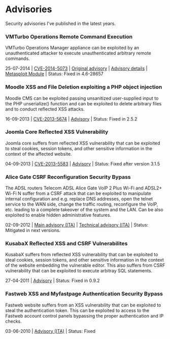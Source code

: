 Advisories
==========

Security advisories I've published in the latest years.


### VMTurbo Operations Remote Command Execution

VMTurbo Operations Manager appliance can be exploited by an unauthenticated attacker to execute unauthenticated arbitrary remote commands.

25-07-2014 | [CVE-2014-5073](http://www.cve.mitre.org/cgi-bin/cvename.cgi?name=CVE-2014-5073) | [Original advisory](https://github.com/epinna/advisories/blob/master/CVE-2014-5073/secunia_advisory.txt) | [Advisory details](http://disse.cting.org/2014/07/30/vmturbo-operation-manager-remote-command-execution/) | [Metasploit Module](https://github.com/epinna/advisories/blob/master/CVE-2014-5073/vmturbo_vmtadmin_exec_noauth.rb) | Status: Fixed in 4.6-28657

### Moodle XSS and File Deletion exploiting a PHP object injection

Moodle CMS can be exploited passing unsanitized user-supplied input to the PHP unserialize() function and can be exploited to delete arbitrary files and to conduct reflected XSS attacks.

16-09-2013 | [CVE-2013-5674](http://www.cve.mitre.org/cgi-bin/cvename.cgi?name=CVE-2013-5674) | [Advisory](https://github.com/epinna/advisories/blob/master/CVE-2013-5674/2013-09-16-moodle-2_5_0_1-badges-external-object-injection.markdown) | Status: Fixed in 2.5.2

### Joomla Core Reflected XSS Vulnerability

Joomla core suffers from reflected XSS vulnerability that can be exploited to steal cookies, session tokens, and other sensitive information in the context of the affected website.

04-09-2013 | [CVE-2013-5583](http://www.cve.mitre.org/cgi-bin/cvename.cgi?name=CVE-2013-5583) | [Advisory](https://github.com/epinna/advisories/blob/master/CVE-2013-5583/2013-08-05-joomla-core-3_1_5_reflected-xss-vulnerability.markdown) | Status: Fixed after version 3.1.5

### Alice Gate CSRF Reconfiguration Security Bypass

The ADSL routers Telecom ADSL Alice Gate VoIP 2 Plus Wi-Fi and ADSL2+ Wi-Fi N suffer from a CSRF attack that can be exploited to manipulate internal configuration and e.g. replace DNS addresses, open the telnet service to the WAN side, change the traffic routing, reconfigure the VoIP, etc. leading to a complete takeover of the system and the LAN. Can be also exploited to enable hidden administrative features.

02-09-2012 | [Main advisory (ITA)](https://github.com/epinna/advisories/blob/master/alice_gate_CSRF/alice_gate_csrf_ITA.markdown) | [Technical advisory (ITA)](https://github.com/epinna/advisories/blob/master/alice_gate_CSRF/alice_gate_csrf_details_ITA.markdown) | Status: Mitigated in next versions.


### KusabaX Reflected XSS and CSRF Vulnerabilites 

KusabaX suffers from reflected XSS vulnerability that can be exploited to steal cookies, session tokens, and other sensitive information in the context of the website embedding the vulnerable editor. This also suffers from CSRF vulnerability that can be exploited to execute arbitray SQL statements. 

27-04-2011 | [Advisory](https://github.com/epinna/advisories/blob/master/kusaba_x_XSS_CSRF/kusaba-x-advisory.txt) | Status: Fixed in 0.9.2

### Fastweb XSS and Myfastpage Authentication Security Bypass

Fastweb website suffers from an XSS vulnerability that can be exploited to steal the authentication token. This can be exploited to access to the Fastweb account control panels bypassing the proper authentication and IP checks.

03-06-2010 | [Advisory (ITA)](https://github.com/epinna/advisories/blob/master/fastweb_myfastpage_XSS_security_bypass/fastweb_myfastpage_advisory.pdf) | Status: Fixed
